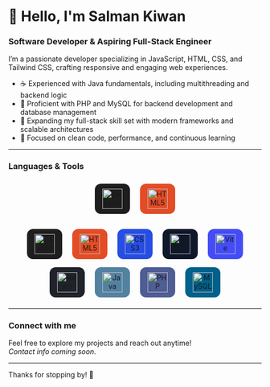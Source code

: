 # 👋 Hello, I'm Salman Kiwan

### Software Developer & Aspiring Full-Stack Engineer

I’m a passionate developer specializing in JavaScript, HTML, CSS, and Tailwind CSS, crafting responsive and engaging web experiences.

- ☕ Experienced with Java fundamentals, including multithreading and backend logic  
- 🐘 Proficient with PHP and MySQL for backend development and database management  
- 🚀 Expanding my full-stack skill set with modern frameworks and scalable architectures  
- 🌱 Focused on clean code, performance, and continuous learning  

---

### Languages & Tools
<p align="center">
  <span style="display:inline-block; background:#1e1e1e; padding:10px 15px; border-radius:12px; margin:8px;">
    <img src="https://upload.wikimedia.org/wikipedia/commons/6/6a/JavaScript-logo.png" alt="JavaScript" width="40" height="40" />
  </span>
  
  <span style="display:inline-block; background:#e34c26; padding:10px 15px; border-radius:12px; margin:8px;">
    <img src="https://upload.wikimedia.org/wikipedia/commons/6/61/HTML5_logo_and_wordmark.svg" alt="HTML5" width="40" height="40" />
  </span>
  
<p align="center">
  <span style="display:inline-block; background:#1e1e1e; padding:10px 15px; border-radius:12px; margin:8px;">
    <img src="https://upload.wikimedia.org/wikipedia/commons/6/6a/JavaScript-logo.png" alt="JavaScript" width="40" height="40" />
  </span>
  
  <span style="display:inline-block; background:#e34c26; padding:10px 15px; border-radius:12px; margin:8px;">
    <img src="https://upload.wikimedia.org/wikipedia/commons/6/61/HTML5_logo_and_wordmark.svg" alt="HTML5" width="40" height="40" />
  </span>
  
  <span style="display:inline-block; background:#264de4; padding:10px 15px; border-radius:12px; margin:8px;">
    <img src="https://upload.wikimedia.org/wikipedia/commons/d/d5/CSS3_logo_and_wordmark.svg" alt="CSS3" width="40" height="40" />
  </span>
  
  <span style="display:inline-block; background:#0f172a; padding:10px 15px; border-radius:12px; margin:8px;">
    <img src="https://upload.wikimedia.org/wikipedia/commons/d/d5/Tailwind_CSS_Logo.svg" alt="Tailwind CSS" width="40" height="40" />
  </span>
  
  <span style="display:inline-block; background:#444cf7; padding:10px 15px; border-radius:12px; margin:8px;">
    <img src="https://vitejs.dev/logo.svg" alt="Vite" width="40" height="40" />
  </span>
  
  <span style="display:inline-block; background:#20232a; padding:10px 15px; border-radius:12px; margin:8px;">
    <img src="https://upload.wikimedia.org/wikipedia/commons/a/a7/React-icon.svg" alt="React" width="40" height="40" />
  </span>
  
  <span style="display:inline-block; background:#5382a1; padding:10px 15px; border-radius:12px; margin:8px;">
    <img src="https://upload.wikimedia.org/wikipedia/en/3/30/Java_programming_language_logo.svg" alt="Java" width="40" height="40" />
  </span>
  
  <span style="display:inline-block; background:#4F5D95; padding:10px 15px; border-radius:12px; margin:8px;">
    <img src="https://upload.wikimedia.org/wikipedia/commons/2/27/PHP-logo.svg" alt="PHP" width="40" height="40" />
  </span>
  
  <span style="display:inline-block; background:#00618a; padding:10px 15px; border-radius:12px; margin:8px;">
    <img src="https://upload.wikimedia.org/wikipedia/en/d/dd/MySQL_logo.svg" alt="MySQL" width="40" height="40" />
  </span>
</p>






---

### Connect with me

Feel free to explore my projects and reach out anytime!  
*Contact info coming soon.*

---

Thanks for stopping by! 🚀
